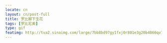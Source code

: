 ```yaml
---
locate: cn
layout: cn/post-full
title: 罗比脚下生花
tags: [罗比尼奥]
type: gif
featimg: http://tva2.sinaimg.com/large/7bb8bd97gy1fxj0r801e3g20b4066qv7.gif
---
```

